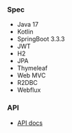 ### Spec
- Java 17
- Kotlin 
- SpringBoot 3.3.3
- JWT
- H2
- JPA
- Thymeleaf
- Web MVC
- R2DBC
- Webflux

### API
- [API docs](./docs/API.md)